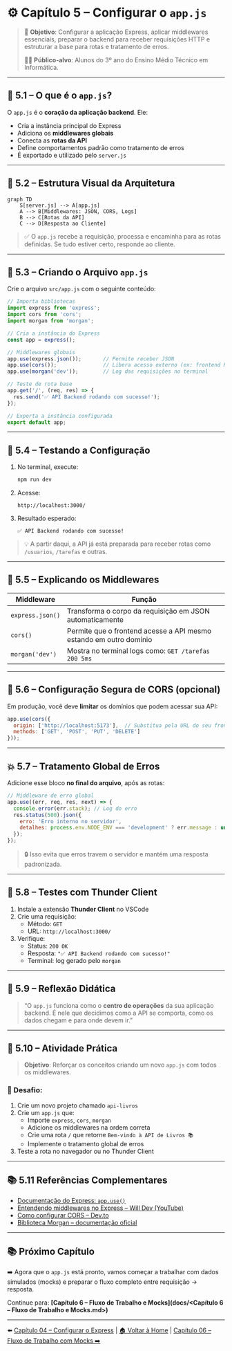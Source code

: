 # ⚙️ Capítulo 5 – Configurar o `app.js`

> 🎯 **Objetivo**: Configurar a aplicação Express, aplicar middlewares essenciais, preparar o backend para receber requisições HTTP e estruturar a base para rotas e tratamento de erros.
>
> 👨‍🎓 **Público-alvo**: Alunos do 3º ano do Ensino Médio Técnico em Informática.

---

## 🧠 5.1 – O que é o `app.js`?

O `app.js` é o **coração da aplicação backend**. Ele:

- Cria a instância principal do Express
- Adiciona os **middlewares globais**
- Conecta as **rotas da API**
- Define comportamentos padrão como tratamento de erros
- É exportado e utilizado pelo `server.js`

---

## 🧩 5.2 – Estrutura Visual da Arquitetura

```mermaid
graph TD
    S[server.js] --> A[app.js]
    A --> B[Middlewares: JSON, CORS, Logs]
    B --> C[Rotas da API]
    C --> D[Resposta ao Cliente]
```

> ✅ O `app.js` recebe a requisição, processa e encaminha para as rotas definidas. Se tudo estiver certo, responde ao cliente.

------

## 🧱 5.3 – Criando o Arquivo `app.js`

Crie o arquivo `src/app.js` com o seguinte conteúdo:

```javascript
// Importa bibliotecas
import express from 'express';
import cors from 'cors';
import morgan from 'morgan';

// Cria a instância do Express
const app = express();

// Middlewares globais
app.use(express.json());       // Permite receber JSON
app.use(cors());               // Libera acesso externo (ex: frontend React)
app.use(morgan('dev'));        // Log das requisições no terminal

// Teste de rota base
app.get('/', (req, res) => {
  res.send('✅ API Backend rodando com sucesso!');
});

// Exporta a instância configurada
export default app;
```

------

## 🧪 5.4 – Testando a Configuração

1. No terminal, execute:

   ```bash
   npm run dev
   ```

2. Acesse:

   ```
   http://localhost:3000/
   ```

3. Resultado esperado:

   ```
   ✅ API Backend rodando com sucesso!
   ```

> 💡 A partir daqui, a API já está preparada para receber rotas como `/usuarios`, `/tarefas` e outras.

------

## 🧠 5.5 – Explicando os Middlewares

| Middleware       | Função                                                       |
| ---------------- | ------------------------------------------------------------ |
| `express.json()` | Transforma o corpo da requisição em JSON automaticamente     |
| `cors()`         | Permite que o frontend acesse a API mesmo estando em outro domínio |
| `morgan('dev')`  | Mostra no terminal logs como: `GET /tarefas 200 5ms`         |

------

## 🔐 5.6 – Configuração Segura de CORS (opcional)

Em produção, você deve **limitar** os domínios que podem acessar sua API:

```javascript
app.use(cors({
  origin: ['http://localhost:5173'],  // Substitua pela URL do seu frontend
  methods: ['GET', 'POST', 'PUT', 'DELETE']
}));
```

------

## 💥 5.7 – Tratamento Global de Erros

Adicione esse bloco **no final do arquivo**, após as rotas:

```javascript
// Middleware de erro global
app.use((err, req, res, next) => {
  console.error(err.stack); // Log do erro
  res.status(500).json({
    erro: 'Erro interno no servidor',
    detalhes: process.env.NODE_ENV === 'development' ? err.message : undefined
  });
});
```

> 🔒 Isso evita que erros travem o servidor e mantém uma resposta padronizada.

------

## 🧪 5.8 – Testes com Thunder Client

1. Instale a extensão **Thunder Client** no VSCode
2. Crie uma requisição:
   - Método: `GET`
   - URL: `http://localhost:3000/`
3. Verifique:
   - Status: `200 OK`
   - Resposta: `"✅ API Backend rodando com sucesso!"`
   - Terminal: log gerado pelo `morgan`

------

## 🤔 5.9 – Reflexão Didática

> “O `app.js` funciona como o **centro de operações** da sua aplicação backend. É nele que decidimos como a API se comporta, como os dados chegam e para onde devem ir.”

------

## 🧠 5.10 – Atividade Prática

> **Objetivo**: Reforçar os conceitos criando um novo `app.js` com todos os middlewares.

### 📌 Desafio:

1. Crie um novo projeto chamado `api-livros`
2. Crie um `app.js` que:
   - Importe `express`, `cors`, `morgan`
   - Adicione os middlewares na ordem correta
   - Crie uma rota `/` que retorne `Bem-vindo à API de Livros 📚`
   - Implemente o tratamento global de erros
3. Teste a rota no navegador ou no Thunder Client

---

## 📚 5.11 Referências Complementares

- [Documentação do Express: `app.use()`](https://expressjs.com/pt-br/api.html#app.use)
- [Entendendo middlewares no Express – Will Dev (YouTube)](https://www.youtube.com/watch?v=lY6icfhap2o)
- [Como configurar CORS – Dev.to](https://dev.to/raphaelchaula/entendendo-o-cors-de-forma-simples-1e14)
- [Biblioteca Morgan – documentação oficial](https://www.npmjs.com/package/morgan)

---

## 📚 Próximo Capítulo

➡️ Agora que o `app.js` está pronto, vamos começar a trabalhar com dados simulados (mocks) e preparar o fluxo completo entre requisição → resposta.

Continue para: **[Capítulo 6 – Fluxo de Trabalho e Mocks](docs/<Capítulo 6 – Fluxo de Trabalho e Mocks.md>)**

------

⬅️ [Capítulo 04 – Configurar o Express](<Capítulo 04 – Configurar o Express.md>) | [🏠 Voltar à Home](<../README.md>) | [Capítulo 06 – Fluxo de Trabalho com Mocks ➡️](<Capítulo 06 – Fluxo de Trabalho com Mocks.md>)

